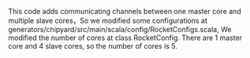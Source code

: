 This code adds communicating channels between one master core and multiple slave cores，So we modified some configurations at generators/chipyard/src/main/scala/config/RocketConfigs.scala, We modified the number of cores at class RocketConfig. There are 1 master core and 4 slave cores, so the number of cores is 5.  
